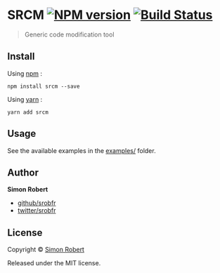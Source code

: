 # SRCM [![NPM version](https://badge.fury.io/js/srcm.svg)](http://badge.fury.io/js/srcm) [![Build Status](https://travis-ci.org/srobfr/srcm.svg?branch=master)](https://travis-ci.org/srobfr/srcm)

> Generic code modification tool

## Install

Using [npm](https://www.npmjs.com/) :

    npm install srcm --save

Using [yarn](https://www.npmjs.com/package/yarnpkg) :

    yarn add srcm

## Usage

See the available examples in the [examples/](examples/) folder.

## Author

**Simon Robert**

+ [github/srobfr](https://github.com/srobfr)
+ [twitter/srobfr](https://twitter.com/srobfr)

## License

Copyright © [Simon Robert](https://github.com/srobfr)

Released under the MIT license.

